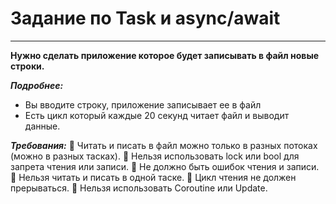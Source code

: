 # Задание по Task и async/await
____
**Нужно сделать приложение которое будет записывать в файл новые строки.**

***Подробнее:***
+ Вы вводите строку, приложение записывает ее в файл
+ Есть цикл который каждые 20 секунд читает файл и выводит данные.

***Требования:***
:no_entry_sign: Читать и писать в файл можно только в разных потоках (можно в разных тасках).
:no_entry_sign: Нельзя использовать lock или bool для запрета чтения или записи.
:no_entry_sign: Не должно быть ошибок чтения и записи.
:no_entry_sign: Нельзя читать и писать в одной таске.
:no_entry_sign: Цикл чтения не должен прерываться.
:no_entry_sign: Нельзя использовать Coroutine или Update.
